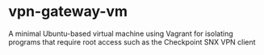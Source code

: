 vpn-gateway-vm
==============

A minimal Ubuntu-based virtual machine using Vagrant for isolating programs that require root access such as the Checkpoint SNX VPN client
